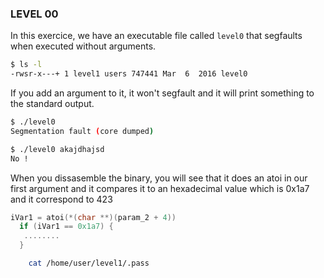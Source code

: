 ### LEVEL 00

In this exercice, we have an executable file called `level0` that segfaults when executed without arguments.

```bash
$ ls -l
-rwsr-x---+ 1 level1 users 747441 Mar  6  2016 level0
```

If you add an argument to it, it won't segfault and it will print something to the standard output.

```bash
$ ./level0
Segmentation fault (core dumped)
```

```bash
$ ./level0 akajdhajsd
No !
```

When you dissasemble the binary, you will see that it does an atoi in our first argument and it
compares it to an hexadecimal value which is 0x1a7 and it correspond to 423
```c
iVar1 = atoi(*(char **)(param_2 + 4))
  if (iVar1 == 0x1a7) {
   ........
  }
```

```bash
    cat /home/user/level1/.pass
```
